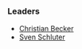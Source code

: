### Leaders
* [Christian Becker](mailto:christian.becker@owasp.org)
* [Sven Schluter](mailto:sven.schluter@owasp.org)
